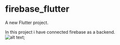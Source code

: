# firebase_flutter

A new Flutter project.<br>

In this project i have connected firebase as a backend.<br>
![alt text](https://github.com/naveenyadav15/Flutter-Examples/blob/firebase_flutter/firebase_flutter/firebase_flutter.gif);
